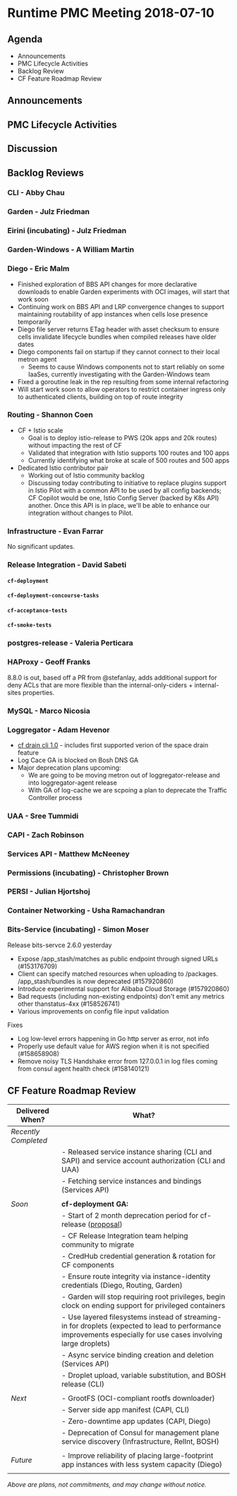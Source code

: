 # Runtime PMC Meeting 2018-07-10

## Agenda

* Announcements
* PMC Lifecycle Activities
* Backlog Review
* CF Feature Roadmap Review


## Announcements


## PMC Lifecycle Activities


## Discussion


## Backlog Reviews

### CLI - Abby Chau


### Garden - Julz Friedman


### Eirini (incubating) - Julz Friedman


### Garden-Windows - A William Martin


### Diego - Eric Malm

- Finished exploration of BBS API changes for more declarative downloads to enable Garden experiments with OCI images, will start that work soon
- Continuing work on BBS API and LRP convergence changes to support maintaining routability of app instances when cells lose presence temporarily
- Diego file server returns ETag header with asset checksum to ensure cells invalidate lifecycle bundles when compiled releases have older dates
- Diego components fail on startup if they cannot connect to their local metron agent
  - Seems to cause Windows components not to start reliably on some IaaSes, currently investigating with the Garden-Windows team
- Fixed a goroutine leak in the rep resulting from some internal refactoring
- Will start work soon to allow operators to restrict container ingress only to authenticated clients, building on top of route integrity


### Routing - Shannon Coen

- CF + Istio scale
  - Goal is to deploy istio-release to PWS (20k apps and 20k routes) without impacting the rest of CF
  - Validated that integration with Istio supports 100 routes and 100 apps
  - Currently identifying what broke at scale of 500 routes and 500 apps 
- Dedicated Istio contributor pair 
  - Working out of Istio community backlog
  - Discussing today contributing to initiative to replace plugins support in Istio Pilot with a common API to be used by all config backends; CF Copilot would be one, Istio Config Server (backed by K8s API) another.  Once this API is in place, we'll be able to enhance our integration without changes to Pilot.


### Infrastructure - Evan Farrar

No significant updates.


### Release Integration - David Sabeti

#### `cf-deployment`


#### `cf-deployment-concourse-tasks`


#### `cf-acceptance-tests`


#### `cf-smoke-tests`



### postgres-release - Valeria Perticara


### HAProxy - Geoff Franks

8.8.0 is out, based off a PR from @stefanlay, adds additional support for deny ACLs that are more flexible than the internal-only-ciders + internal-sites properties.

### MySQL - Marco Nicosia


### Loggregator - Adam Hevenor
- [cf drain cli 1.0](https://github.com/cloudfoundry/cf-drain-cli) - includes first supported verion of the space drain feature
- Log Cace GA is blocked on Bosh DNS GA
- Major deprecation plans upcoming:
  - We are going to be moving metron out of loggregator-release and into loggregator-agent release
  - With GA of log-cache we are scpoing a plan to deprecate the Traffic Controller process  


### UAA - Sree Tummidi


### CAPI - Zach Robinson


### Services API - Matthew McNeeney


### Permissions (incubating) - Christopher Brown


### PERSI - Julian Hjortshoj


### Container Networking - Usha Ramachandran


### Bits-Service (incubating) - Simon Moser

Release bits-servce 2.6.0 yesterday 

- Expose /app_stash/matches as public endpoint through signed URLs (#153176709)
- Client can specify matched resources when uploading to /packages. /app_stash/bundles is now deprecated (#157920860)
- Introduce experimental support for Alibaba Cloud Storage (#157920860)
- Bad requests (including non-existing endpoints) don't emit any metrics other thanstatus-4xx (#158526741)
- Various improvements on config file input validation

Fixes

- Log low-level errors happening in Go http server as error, not info
- Properly use default value for AWS region when it is not specified (#158658908)
- Remove noisy TLS Handshake error from 127.0.0.1 in log files coming from consul agent health check (#158140121)

## CF Feature Roadmap Review



Delivered When? | What?
------|------
*Recently Completed* |
|| - Released service instance sharing (CLI and SAPI) and service account authorization (CLI and UAA)
|| - Fetching service instances and bindings (Services API)
||
*Soon* | **cf-deployment GA:**
|| - Start of 2 month deprecation period for cf-release ([proposal](https://docs.google.com/document/d/1KLl4UIQbl92SvYom4fO-LcEoMK1D45KmjA988MwnOR4/edit?usp=sharing))
|| - CF Release Integration team helping community to migrate
|| - CredHub credential generation & rotation for CF components
|| - Ensure route integrity via instance-identity credentials (Diego, Routing, Garden)
|| - Garden will stop requiring root privileges, begin clock on ending support for privileged containers
|| - Use layered filesystems instead of streaming-in for droplets (expected to lead to performance improvements especially for use cases involving large droplets)
|| - Async service binding creation and deletion (Services API)
|| - Droplet upload, variable substitution, and BOSH release (CLI)
||
*Next* | - GrootFS (OCI-compliant rootfs downloader)
|| - Server side app manifest (CAPI, CLI)
|| - Zero-downtime app updates (CAPI, Diego)
|| - Deprecation of Consul for management plane service discovery (Infrastructure, RelInt, BOSH)
||
*Future* | - Improve reliability of placing large-footprint app instances with less system capacity (Diego)
||

*Above are plans, not commitments, and may change without notice.*

